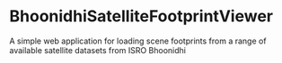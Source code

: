 # BhoonidhiSatelliteFootprintViewer
A simple web application for loading scene footprints from a range of available satellite datasets from ISRO Bhoonidhi
